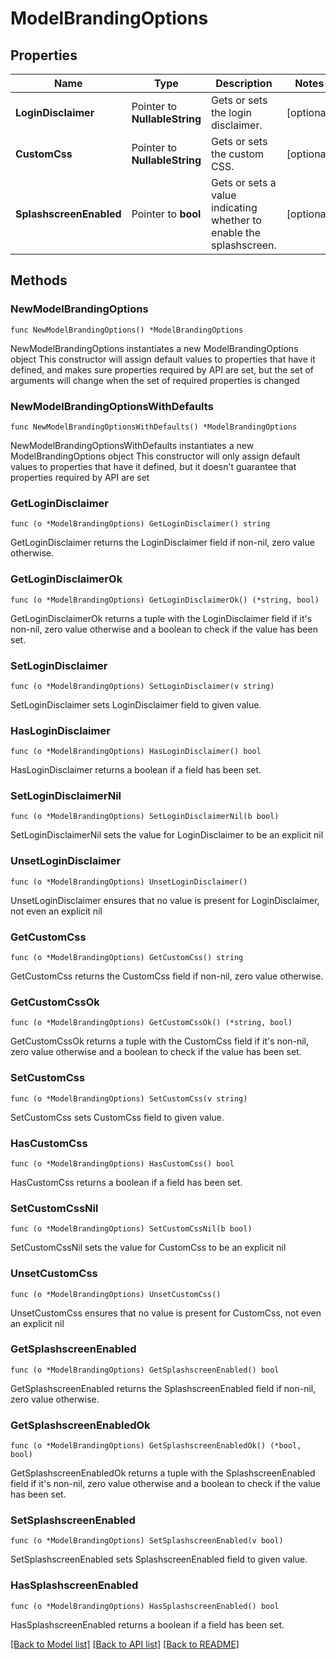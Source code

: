 # ModelBrandingOptions

## Properties

Name | Type | Description | Notes
------------ | ------------- | ------------- | -------------
**LoginDisclaimer** | Pointer to **NullableString** | Gets or sets the login disclaimer. | [optional] 
**CustomCss** | Pointer to **NullableString** | Gets or sets the custom CSS. | [optional] 
**SplashscreenEnabled** | Pointer to **bool** | Gets or sets a value indicating whether to enable the splashscreen. | [optional] 

## Methods

### NewModelBrandingOptions

`func NewModelBrandingOptions() *ModelBrandingOptions`

NewModelBrandingOptions instantiates a new ModelBrandingOptions object
This constructor will assign default values to properties that have it defined,
and makes sure properties required by API are set, but the set of arguments
will change when the set of required properties is changed

### NewModelBrandingOptionsWithDefaults

`func NewModelBrandingOptionsWithDefaults() *ModelBrandingOptions`

NewModelBrandingOptionsWithDefaults instantiates a new ModelBrandingOptions object
This constructor will only assign default values to properties that have it defined,
but it doesn't guarantee that properties required by API are set

### GetLoginDisclaimer

`func (o *ModelBrandingOptions) GetLoginDisclaimer() string`

GetLoginDisclaimer returns the LoginDisclaimer field if non-nil, zero value otherwise.

### GetLoginDisclaimerOk

`func (o *ModelBrandingOptions) GetLoginDisclaimerOk() (*string, bool)`

GetLoginDisclaimerOk returns a tuple with the LoginDisclaimer field if it's non-nil, zero value otherwise
and a boolean to check if the value has been set.

### SetLoginDisclaimer

`func (o *ModelBrandingOptions) SetLoginDisclaimer(v string)`

SetLoginDisclaimer sets LoginDisclaimer field to given value.

### HasLoginDisclaimer

`func (o *ModelBrandingOptions) HasLoginDisclaimer() bool`

HasLoginDisclaimer returns a boolean if a field has been set.

### SetLoginDisclaimerNil

`func (o *ModelBrandingOptions) SetLoginDisclaimerNil(b bool)`

 SetLoginDisclaimerNil sets the value for LoginDisclaimer to be an explicit nil

### UnsetLoginDisclaimer
`func (o *ModelBrandingOptions) UnsetLoginDisclaimer()`

UnsetLoginDisclaimer ensures that no value is present for LoginDisclaimer, not even an explicit nil
### GetCustomCss

`func (o *ModelBrandingOptions) GetCustomCss() string`

GetCustomCss returns the CustomCss field if non-nil, zero value otherwise.

### GetCustomCssOk

`func (o *ModelBrandingOptions) GetCustomCssOk() (*string, bool)`

GetCustomCssOk returns a tuple with the CustomCss field if it's non-nil, zero value otherwise
and a boolean to check if the value has been set.

### SetCustomCss

`func (o *ModelBrandingOptions) SetCustomCss(v string)`

SetCustomCss sets CustomCss field to given value.

### HasCustomCss

`func (o *ModelBrandingOptions) HasCustomCss() bool`

HasCustomCss returns a boolean if a field has been set.

### SetCustomCssNil

`func (o *ModelBrandingOptions) SetCustomCssNil(b bool)`

 SetCustomCssNil sets the value for CustomCss to be an explicit nil

### UnsetCustomCss
`func (o *ModelBrandingOptions) UnsetCustomCss()`

UnsetCustomCss ensures that no value is present for CustomCss, not even an explicit nil
### GetSplashscreenEnabled

`func (o *ModelBrandingOptions) GetSplashscreenEnabled() bool`

GetSplashscreenEnabled returns the SplashscreenEnabled field if non-nil, zero value otherwise.

### GetSplashscreenEnabledOk

`func (o *ModelBrandingOptions) GetSplashscreenEnabledOk() (*bool, bool)`

GetSplashscreenEnabledOk returns a tuple with the SplashscreenEnabled field if it's non-nil, zero value otherwise
and a boolean to check if the value has been set.

### SetSplashscreenEnabled

`func (o *ModelBrandingOptions) SetSplashscreenEnabled(v bool)`

SetSplashscreenEnabled sets SplashscreenEnabled field to given value.

### HasSplashscreenEnabled

`func (o *ModelBrandingOptions) HasSplashscreenEnabled() bool`

HasSplashscreenEnabled returns a boolean if a field has been set.


[[Back to Model list]](../README.md#documentation-for-models) [[Back to API list]](../README.md#documentation-for-api-endpoints) [[Back to README]](../README.md)


